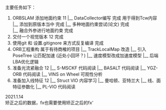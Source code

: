 <!--
 * @Author: Liu Weilong
 * @Date: 2021-01-12 09:35:20
 * @LastEditors: Liu Weilong 
 * @LastEditTime: 2021-01-16 09:43:59
 * @FilePath: /3rd-test-learning/work_record/work_task/week3.md
 * @Description: 
-->



主要任务如下：
1. ORBSLAM 添加地面约束   11
   |__ DataCollector编写     完成  用于得到Tcw内容
   |__ 添加到原版本当中        完成
   |__ 多种地面约束尝试(论文)   完成   
   |__ 融合外参进行地面约束     完成
2. 交付一个视觉版本        12  完成   
3. 使用git 和 设置.gitignore  来方式反复编译 完成         
4. ORB工程重构            属于有待商榷的项目
   |__ TrackLocalMap 改造
       |__ 引入PoseTree 让匹配加速 (近处小回环？)
       |__ 速度模型改成加速度模型
   |__ 后端LBA优化逻辑
5. 准备光流紧融合            12
   |__ S-MSCKF 代码阅读
   |__ BASALT  代码阅读
   |__ YGZ-ORB 代码阅读
   |__ VINS on Wheel 可观性分析
6. 准备加入线特征            12
   |__ Struct VIO 内容学习
       |__ 曼哈顿、亚特兰大
       |__ 线、面特征参数化
       |__ PL-VIO 代码阅读

2021.1.14<br>
矫正之后的数据，fx也需要使用矫正之后的fx‘